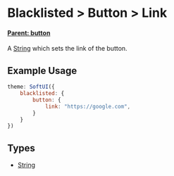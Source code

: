 # Blacklisted > Button > Link
#### **[Parent: button](/docs/blacklisted/button/)**

A [String](https://developer.mozilla.org/en-US/docs/Web/JavaScript/Reference/Global_Objects/String) which sets the link of the button.

## Example Usage
```js
theme: SoftUI({
    blacklisted: {
        button: {
            link: "https://google.com",
        }
    }
})
```

## Types
- [String](https://developer.mozilla.org/en-US/docs/Web/JavaScript/Reference/Global_Objects/String)